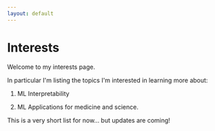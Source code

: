 ```yaml
---
layout: default
---
```


# Interests

Welcome to my interests page.

In particular I'm listing the topics I'm interested in learning more about:

1. ML Interpretability

2. ML Applications for medicine and science.

This is a very short list for now... but updates are coming!
